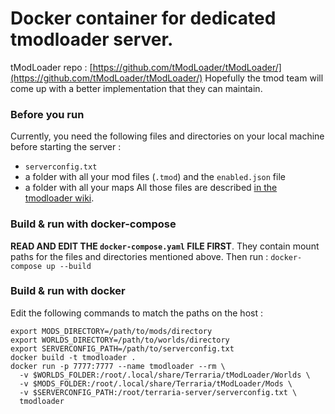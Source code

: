 # Docker container for dedicated tmodloader server.
tModLoader repo : [https://github.com/tModLoader/tModLoader/](https://github.com/tModLoader/tModLoader/)
Hopefully the tmod team will come up with a better implementation that they can maintain.

### Before you run
Currently, you need the following files and directories on your local machine before starting the server :
 * `serverconfig.txt`
 * a folder with all your mod files (`.tmod`) and the `enabled.json` file
 * a folder with all your maps
All those files are described [in the tmodloader wiki](https://github.com/tModLoader/tModLoader/wiki/Starting-a-modded-server).

### Build & run with docker-compose
**READ AND EDIT THE `docker-compose.yaml` FILE FIRST**. They contain mount paths for the files and directories mentioned above. Then run :
`docker-compose up --build`

### Build & run with docker
Edit the following commands to match the paths on the host :
```
export MODS_DIRECTORY=/path/to/mods/directory
export WORLDS_DIRECTORY=/path/to/worlds/directory
export SERVERCONFIG_PATH=/path/to/serverconfig.txt
docker build -t tmodloader . 
docker run -p 7777:7777 --name tmodloader --rm \
  -v $WORLDS_FOLDER:/root/.local/share/Terraria/tModLoader/Worlds \
  -v $MODS_FOLDER:/root/.local/share/Terraria/tModLoader/Mods \
  -v $SERVERCONFIG_PATH:/root/terraria-server/serverconfig.txt \
  tmodloader
```
